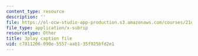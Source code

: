 ```yaml
---
content_type: resource
description: ''
file: https://ol-ocw-studio-app-production.s3.amazonaws.com/courses/21g-107-chinese-i-streamlined-fall-2014/c7811206090e5557aab135f925bfd2e1_FtIdQUcZlWU.vtt
file_type: application/x-subrip
resourcetype: Other
title: 3play caption file
uid: c7811206-090e-5557-aab1-35f925bfd2e1
---
```

